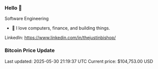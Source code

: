 ### Hello 🤙  

Software Engineering

- 🔭 I love computers, finance, and building things.
  
LinkedIn: https://www.linkedin.com/in/thejustinbishop/  






















































































































































































































































































































































































































































































































































### Bitcoin Price Update
Last updated: 2025-05-30 21:19:37 UTC
Current price: $104,753.00 USD
